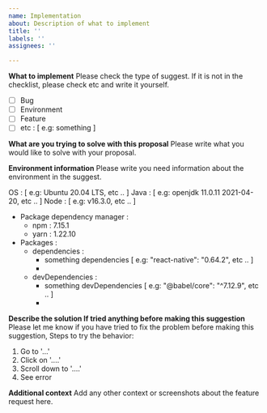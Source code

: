 ```yaml
---
name: Implementation
about: Description of what to implement
title: ''
labels: ''
assignees: ''

---
```


**What to implement**
Please check the type of suggest. If it is not in the checklist, please check etc and write it yourself.

- [ ] Bug
- [ ] Environment
- [ ] Feature
- [ ] etc : [ e.g: something ]

**What are you trying to solve with this proposal**
Please write what you would like to solve with your proposal.

**Environment information**
Please write you need information about the environment in the suggest.

OS : [ e.g: Ubuntu 20.04 LTS, etc .. ]
Java : [ e.g: openjdk 11.0.11 2021-04-20, etc .. ]
Node : [ e.g: v16.3.0, etc .. ]
   - Package dependency manager :
      - npm : 7.15.1
      - yarn : 1.22.10
   - Packages :
      - dependencies :
         - something dependencies [ e.g: "react-native": "0.64.2", etc .. ]
         -
      - devDependencies :
         - something devDependencies [ e.g: "@babel/core": "^7.12.9", etc .. ]
         -

**Describe the solution If tried anything before making this suggestion**
Please let me know if you have tried to fix the problem before making this suggestion, Steps to try the behavior:
1. Go to '...'
2. Click on '....'
3. Scroll down to '....'
4. See error

**Additional context**
Add any other context or screenshots about the feature request here.
